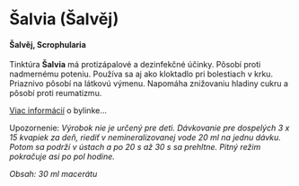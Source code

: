 Šalvia (Šalvěj)
===============

#### Šalvěj, Scrophularia

Tinktúra **Šalvia** má protizápalové a dezinfekčné účinky. Pôsobí proti
nadmernému poteniu. Používa sa aj ako kloktadlo pri bolestiach v krku. Priaznivo
pôsobí na látkovú výmenu. Napomáha znižovaniu hladiny cukru a pôsobí proti
reumatizmu.

[Viac informácií](/sip/bylinky/salvia-lekarska) o bylinke…

Upozornenie: *Výrobok nie je určený pre deti. Dávkovanie pre dospelých 3 x 15
kvapiek za deň, riediť v nemineralizovanej vode 20 ml na jednu dávku. Potom sa
podrží v ústach a po 20 s až 30 s sa prehltne. Pitný režim pokračuje asi po pol
hodine.*

*Obsah: 30 ml macerátu*

